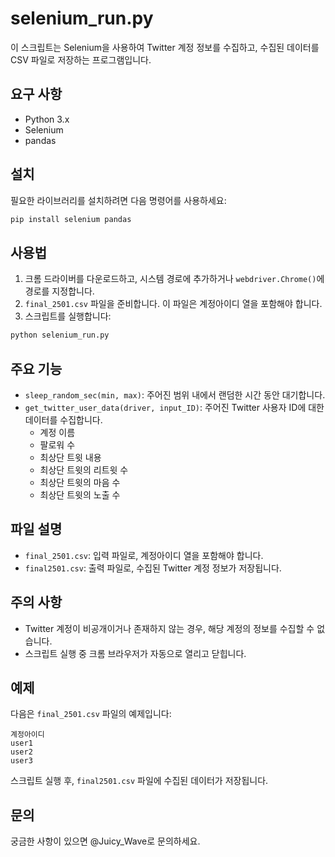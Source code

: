 # selenium_run.py

이 스크립트는 Selenium을 사용하여 Twitter 계정 정보를 수집하고, 수집된 데이터를 CSV 파일로 저장하는 프로그램입니다.

## 요구 사항

- Python 3.x
- Selenium
- pandas

## 설치

필요한 라이브러리를 설치하려면 다음 명령어를 사용하세요:

```sh
pip install selenium pandas
```

## 사용법

1. 크롬 드라이버를 다운로드하고, 시스템 경로에 추가하거나 `webdriver.Chrome()`에 경로를 지정합니다.
2. `final_2501.csv` 파일을 준비합니다. 이 파일은 계정아이디 열을 포함해야 합니다.
3. 스크립트를 실행합니다:

```sh
python selenium_run.py
```

## 주요 기능

- `sleep_random_sec(min, max)`: 주어진 범위 내에서 랜덤한 시간 동안 대기합니다.
- `get_twitter_user_data(driver, input_ID)`: 주어진 Twitter 사용자 ID에 대한 데이터를 수집합니다.
  - 계정 이름
  - 팔로워 수
  - 최상단 트윗 내용
  - 최상단 트윗의 리트윗 수
  - 최상단 트윗의 마음 수
  - 최상단 트윗의 노출 수

## 파일 설명

- `final_2501.csv`: 입력 파일로, 계정아이디 열을 포함해야 합니다.
- `final2501.csv`: 출력 파일로, 수집된 Twitter 계정 정보가 저장됩니다.

## 주의 사항

- Twitter 계정이 비공개이거나 존재하지 않는 경우, 해당 계정의 정보를 수집할 수 없습니다.
- 스크립트 실행 중 크롬 브라우저가 자동으로 열리고 닫힙니다.

## 예제

다음은 `final_2501.csv` 파일의 예제입니다:

```
계정아이디
user1
user2
user3
```

스크립트 실행 후, `final2501.csv` 파일에 수집된 데이터가 저장됩니다.

## 문의

궁금한 사항이 있으면 @Juicy_Wave로 문의하세요.

